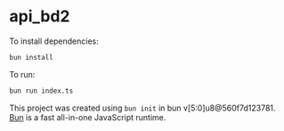 # api_bd2

To install dependencies:

```bash
bun install
```

To run:

```bash
bun run index.ts
```

This project was created using `bun init` in bun v[5:0]u8@560f7d123781. [Bun](https://bun.sh) is a fast all-in-one JavaScript runtime.
